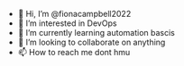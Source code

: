 - 👋 Hi, I’m @fionacampbell2022
- 👀 I’m interested in DevOps
- 🌱 I’m currently learning automation bascis
- 💞️ I’m looking to collaborate on anything 
- 📫 How to reach me dont hmu 

<!---
fionacampbell2022/fionacampbell2022 is a ✨ special ✨ repository because its `README.md` (this file) appears on your GitHub profile.
You can click the Preview link to take a look at your changes.
--->
